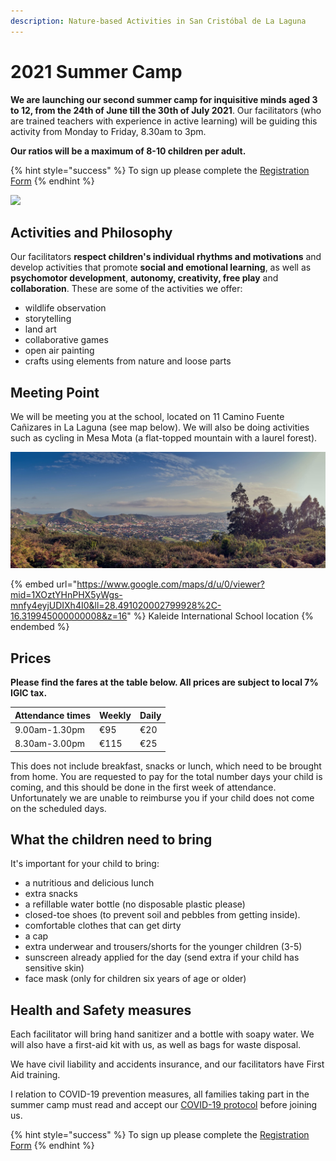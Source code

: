 ```yaml
---
description: Nature-based Activities in San Cristóbal de La Laguna
---
```


# 2021 Summer Camp

**We are launching our second summer camp for inquisitive minds aged 3 to 12, from the 24th of June till the 30th of July 2021**. Our facilitators (who are trained teachers with experience in active learning) will be guiding this activity from Monday to Friday, 8.30am to 3pm.

**Our ratios will be a maximum of 8-10 children per adult.**

{% hint style="success" %}
To sign up please complete the [Registration Form](https://docs.google.com/forms/d/e/1FAIpQLSeFAo\_8aznvGCkYuR6QEmotzltKD3etWGdA4gh7goFRjVAevw/viewform?usp=sf\_link)
{% endhint %}

![](<.gitbook/assets/Pintura (1).jpg>)

## Activities and Philosophy

Our facilitators **respect children's individual rhythms and motivations** and develop activities that promote **social and emotional learning**, as well as **psychomotor development**, **autonomy, creativity, free play** and **collaboration**. These are some of the activities we offer:&#x20;

* wildlife observation
* storytelling
* land art
* collaborative games
* open air painting
* crafts using elements from nature and loose parts&#x20;

## Meeting Point

We will be meeting you at the school, located on 11 Camino Fuente Cañizares in La Laguna (see map below). We will also be doing activities such as cycling in Mesa Mota (a flat-topped mountain with a laurel forest).

![](<.gitbook/assets/mesa mota.jpg>)

{% embed url="https://www.google.com/maps/d/u/0/viewer?mid=1XOztYHnPHX5yWgs-mnfy4eyjUDIXh4I0&ll=28.491020002799928%2C-16.319945000000008&z=16" %}
Kaleide International School location
{% endembed %}

## Prices

**Please find the fares at the table below. All prices are subject to local 7% IGIC tax.**

| Attendance times | Weekly | Daily |
| ---------------- | ------ | ----- |
| 9.00am-1.30pm    | €95    | €20   |
| 8.30am-3.00pm    | €115   | €25   |

This does not include breakfast, snacks or lunch, which need to be brought from home. You are requested to pay for the total number days your child is coming, and this should be done in the first week of attendance. Unfortunately we are unable to reimburse you if your child does not come on the scheduled days.

## What the children need to bring

It's important for your child to bring:

* a nutritious and delicious lunch
* extra snacks
* a refillable water bottle (no disposable plastic please)
* closed-toe shoes (to prevent soil and pebbles from getting inside).
* comfortable clothes that can get dirty
* a cap
* extra underwear and trousers/shorts for the younger children (3-5)
* sunscreen already applied for the day (send extra if your child has sensitive skin)
* face mask (only for children six years of age or older)



## Health and Safety measures

Each facilitator will bring hand sanitizer and a bottle with soapy water. We will also have a first-aid kit with us, as well as bags for waste disposal.&#x20;

We have civil liability and accidents insurance, and our facilitators have First Aid training.

I relation to COVID-19 prevention measures, all families taking part in the summer camp must read and accept our [COVID-19 protocol](covid-19-prevention-protocol.md) before joining us.

{% hint style="success" %}
To sign up please complete the [Registration Form](https://docs.google.com/forms/d/e/1FAIpQLSeFAo\_8aznvGCkYuR6QEmotzltKD3etWGdA4gh7goFRjVAevw/viewform?usp=sf\_link)
{% endhint %}
